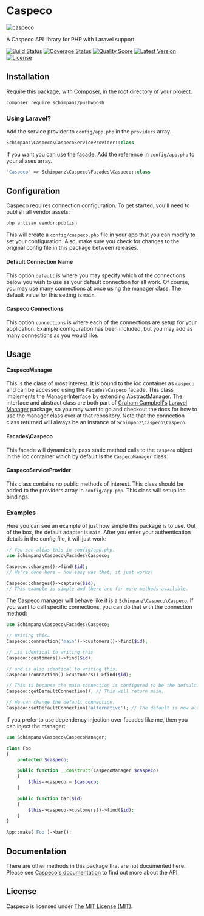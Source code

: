# Caspeco

![caspeco](https://cloud.githubusercontent.com/assets/499192/10389414/889fba38-6e71-11e5-8620-3d2a8831dc2f.png)

A Caspeco API library for PHP with Laravel support.

[![Build Status](https://img.shields.io/travis/schimpanz/PHP-Caspeco/master.svg?style=flat)](https://travis-ci.org/schimpanz/PHP-Caspeco)
[![Coverage Status](https://img.shields.io/scrutinizer/coverage/g/schimpanz/PHP-Caspeco.svg?style=flat)](https://scrutinizer-ci.com/g/schimpanz/PHP-Caspeco/code-structure)
[![Quality Score](https://img.shields.io/scrutinizer/g/schimpanz/PHP-Caspeco.svg?style=flat)](https://scrutinizer-ci.com/g/schimpanz/PHP-Caspeco)
[![Latest Version](https://img.shields.io/github/release/schimpanz/PHP-Caspeco.svg?style=flat)](https://github.com/schimpanz/PHP-Caspeco/releases)
[![License](https://img.shields.io/packagist/l/schimpanz/caspeco.svg?style=flat)](https://packagist.org/packages/schimpanz/caspeco)

## Installation
Require this package, with [Composer](https://getcomposer.org/), in the root directory of your project.

```bash
composer require schimpanz/pushwoosh
```

### Using Laravel?

Add the service provider to `config/app.php` in the `providers` array.

```php
Schimpanz\Caspeco\CaspecoServiceProvider::class
```

If you want you can use the [facade](http://laravel.com/docs/facades). Add the reference in `config/app.php` to your aliases array.

```php
'Caspeco' => Schimpanz\Caspeco\Facades\Caspeco::class
```

## Configuration

Caspeco requires connection configuration. To get started, you'll need to publish all vendor assets:

```bash
php artisan vendor:publish
```

This will create a `config/caspeco.php` file in your app that you can modify to set your configuration. Also, make sure you check for changes to the original config file in this package between releases.

#### Default Connection Name

This option `default` is where you may specify which of the connections below you wish to use as your default connection for all work. Of course, you may use many connections at once using the manager class. The default value for this setting is `main`.

#### Caspeco Connections

This option `connections` is where each of the connections are setup for your application. Example configuration has been included, but you may add as many connections as you would like.

## Usage

#### CaspecoManager

This is the class of most interest. It is bound to the ioc container as `caspeco` and can be accessed using the `Facades\Caspeco` facade. This class implements the ManagerInterface by extending AbstractManager. The interface and abstract class are both part of [Graham Campbell's](https://github.com/GrahamCampbell) [Laravel Manager](https://github.com/GrahamCampbell/Laravel-Manager) package, so you may want to go and checkout the docs for how to use the manager class over at that repository. Note that the connection class returned will always be an instance of `Schimpanz\Caspeco\Caspeco`.

#### Facades\Caspeco

This facade will dynamically pass static method calls to the `caspeco` object in the ioc container which by default is the `CaspecoManager` class.

#### CaspecoServiceProvider

This class contains no public methods of interest. This class should be added to the providers array in `config/app.php`. This class will setup ioc bindings.

### Examples
Here you can see an example of just how simple this package is to use. Out of the box, the default adapter is `main`. After you enter your authentication details in the config file, it will just work:

```php
// You can alias this in config/app.php.
use Schimpanz\Caspeco\Facades\Caspeco;

Caspeco::charges()->find($id);
// We're done here - how easy was that, it just works!

Caspeco::charges()->capture($id);
// This example is simple and there are far more methods available.
```

The Caspeco manager will behave like it is a `Schimpanz\Caspeco\Caspeco`. If you want to call specific connections, you can do that with the connection method:

```php
use Schimpanz\Caspeco\Facades\Caspeco;

// Writing this…
Caspeco::connection('main')->customers()->find($id);

// …is identical to writing this
Caspeco::customers()->find($id);

// and is also identical to writing this.
Caspeco::connection()->customers()->find($id);

// This is because the main connection is configured to be the default.
Caspeco::getDefaultConnection(); // This will return main.

// We can change the default connection.
Caspeco::setDefaultConnection('alternative'); // The default is now alternative.
```

If you prefer to use dependency injection over facades like me, then you can inject the manager:

```php
use Schimpanz\Caspeco\CaspecoManager;

class Foo
{
	protected $caspeco;

	public function __construct(CaspecoManager $caspeco)
	{
		$this->caspeco = $caspeco;
	}

	public function bar($id)
	{
		$this->caspeco->customers()->find($id);
	}
}

App::make('Foo')->bar();
```

## Documentation
There are other methods in this package that are not documented here. Please see [Caspeco's documentation](http://docs.caspecopayment.apiary.io/) to find out more about the API.

## License

Caspeco is licensed under [The MIT License (MIT)](LICENSE).
